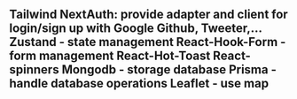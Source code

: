 Tailwind
NextAuth: provide adapter and client for login/sign up with Google Github, Tweeter,...
Zustand - state management
React-Hook-Form - form management
React-Hot-Toast
React-spinners
Mongodb - storage database
Prisma - handle database operations
Leaflet - use map
-----------------------------